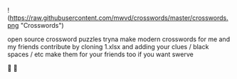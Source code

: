 !(https://raw.githubusercontent.com/mwvd/crosswords/master/crosswords.png "Crosswords")


open source crossword puzzles
tryna make modern crosswords for me and my friends
contribute by cloning 1.xlsx and adding your clues / black spaces / etc
make them for your friends too if you want
swerve

:page_with_curl: :hocho:
